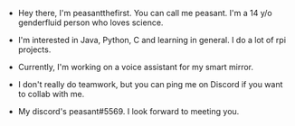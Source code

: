 - Hey there, I'm peasantthefirst. You can call me peasant. I'm a 14 y/o genderfluid person who loves science.

- I'm interested in Java, Python, C and learning in general. I do a lot of rpi projects.

- Currently, I'm working on a voice assistant for my smart mirror.

- I don't really do teamwork, but you can ping me on Discord if you want to collab with me.

- My discord's peasant#5569. I look forward to meeting you.

